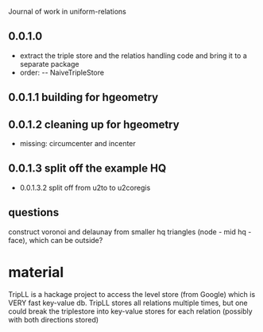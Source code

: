 Journal of work in uniform-relations
## 0.0.1.0
- extract the triple store and the relatios handling code and bring it to a separate package
- order:
    -- NaiveTripleStore 

    
## 0.0.1.1 building for hgeometry 
## 0.0.1.2 cleaning up for hgeometry
- missing: circumcenter and incenter

## 0.0.1.3 split off the example HQ 
- 0.0.1.3.2 split off from u2to to u2coregis

## questions
construct voronoi and delaunay from smaller hq triangles (node - mid hq - face), which can be outside?

# material
TripLL is a hackage project to access the level store (from Google) which is VERY fast key-value db. 
TripLL stores all relations multiple times, but one could break the triplestore into key-value stores for each relation (possibly with both directions stored)